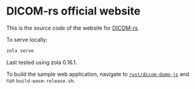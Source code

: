 # DICOM-rs official website

This is the source code of
the website for [DICOM-rs](https://github.com/Enet4/dicom-rs).

To serve locally:

```sh
zola serve
```

Last tested using zola 0.16.1.

To build the sample web application,
navigate to [`rust/dicom-dump-js`](rust/dicom-dump-js)
and run `build-wasm-release.sh`.
